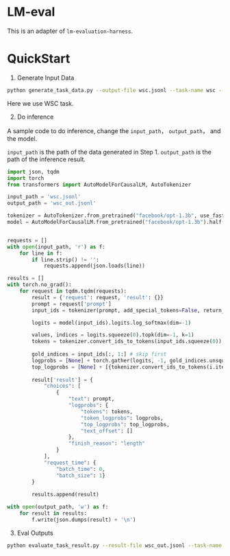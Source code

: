 # LM-eval

This is an adapter of `lm-evaluation-harness`.

# QuickStart

1. Generate Input Data

```bash
python generate_task_data.py --output-file wsc.jsonl --task-name wsc --num-fewshot 0
```
Here we use WSC task.

2. Do inference

A sample code to do inference, change the `input_path`， `output_path`， and the model.

`input_path` is the path of the data generated in Step 1.
`output_path` is the path of the inference result.

```python
import json, tqdm
import torch
from transformers import AutoModelForCausalLM, AutoTokenizer

input_path = 'wsc.jsonl'
output_path = 'wsc_out.jsonl'

tokenizer = AutoTokenizer.from_pretrained("facebook/opt-1.3b", use_fast=False)
model = AutoModelForCausalLM.from_pretrained("facebook/opt-1.3b").half().eval().to('cuda:0')


requests = []
with open(input_path, 'r') as f:
    for line in f:
        if line.strip() != '':
            requests.append(json.loads(line))

results = []
with torch.no_grad():
    for request in tqdm.tqdm(requests):
        result = {'request': request, 'result': {}}
        prompt = request['prompt']
        input_ids = tokenizer(prompt, add_special_tokens=False, return_tensors='pt').input_ids.to(model.device)

        logits = model(input_ids).logits.log_softmax(dim=-1)

        values, indices = logits.squeeze(0).topk(dim=-1, k=1)
        tokens = tokenizer.convert_ids_to_tokens(input_ids.squeeze(0))
        
        gold_indices = input_ids[:, 1:] # skip first
        logprobs = [None] + torch.gather(logits, -1, gold_indices.unsqueeze(-1)).squeeze(-1).squeeze(0).detach().cpu().tolist()
        top_logprobs = [None] + [{tokenizer.convert_ids_to_tokens(i.item()): v.item()} for v, i in zip(values.squeeze(-1), indices.squeeze(-1))]
        
        result['result'] = {
            "choices": [
                {
                    "text": prompt, 
                    "logprobs": {
                        "tokens": tokens, 
                        "token_logprobs": logprobs, 
                        "top_logprobs": top_logprobs, 
                        "text_offset": []
                    }, 
                    "finish_reason": "length"
                }
            ], 
            "request_time": {
                "batch_time": 0, 
                "batch_size": 1}
        }
        
        results.append(result)

with open(output_path, 'w') as f:
    for result in results:
        f.write(json.dumps(result) + '\n')
```

3. Eval Outputs

```bash
python evaluate_task_result.py --result-file wsc_out.jsonl --task-name wsc --num-fewshot 0 --model-type opt
```
